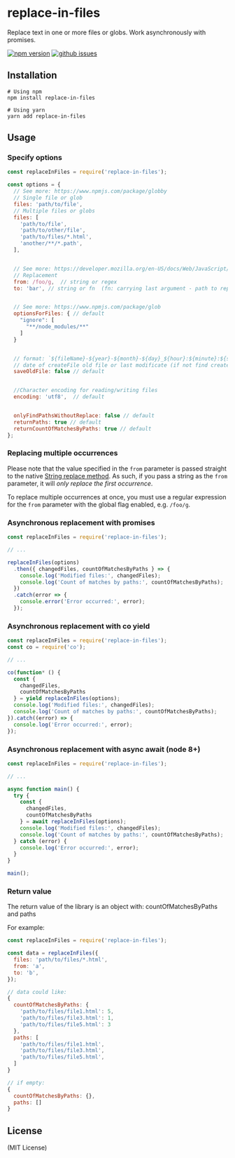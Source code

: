 # replace-in-files
Replace text in one or more files or globs. Work asynchronously with promises.

[![npm version](https://img.shields.io/npm/v/replace-in-file.svg)](https://www.npmjs.com/package/replace-in-files)
[![github issues](https://img.shields.io/github/issues/adamreisnz/replace-in-file.svg)](https://github.com/adamreisnz/replace-in-files/issues)

## Installation
```shell
# Using npm
npm install replace-in-files

# Using yarn
yarn add replace-in-files
```

## Usage

### Specify options

```js
const replaceInFiles = require('replace-in-files');

const options = {
  // See more: https://www.npmjs.com/package/globby
  // Single file or glob
  files: 'path/to/file',
  // Multiple files or globs
  files: [
    'path/to/file',
    'path/to/other/file',
    'path/to/files/*.html',
    'another/**/*.path',
  ],


  // See more: https://developer.mozilla.org/en-US/docs/Web/JavaScript/Reference/Global_Objects/String/replace
  // Replacement
  from: /foo/g,  // string or regex
  to: 'bar', // string or fn  (fn: carrying last argument - path to replaced file)


  // See more: https://www.npmjs.com/package/glob
  optionsForFiles: { // default
    "ignore": [
      "**/node_modules/**"
    ]
  }


  // format: `${fileName}-${year}-${month}-${day}_${hour}:${minute}:${second}.{fileExtension}`
  // date of createFile old file or last modificate (if not find create date)
  saveOldFile: false // default


  //Character encoding for reading/writing files
  encoding: 'utf8',  // default


  onlyFindPathsWithoutReplace: false // default
  returnPaths: true // default
  returnCountOfMatchesByPaths: true // default
};
```

### Replacing multiple occurrences
Please note that the value specified in the `from` parameter is passed straight to the native [String replace method](https://developer.mozilla.org/en-US/docs/Web/JavaScript/Reference/Global_Objects/String/replace). As such, if you pass a string as the `from` parameter, it will _only replace the first occurrence_.

To replace multiple occurrences at once, you must use a regular expression for the `from` parameter with the global flag enabled, e.g. `/foo/g`.

### Asynchronous replacement with promises

```js
const replaceInFiles = require('replace-in-files');

// ...

replaceInFiles(options)
  .then({ changedFiles, countOfMatchesByPaths } => {
    console.log('Modified files:', changedFiles);
    console.log('Count of matches by paths:', countOfMatchesByPaths);
  })
  .catch(error => {
    console.error('Error occurred:', error);
  });
```

### Asynchronous replacement with co yield

```js
const replaceInFiles = require('replace-in-files');
const co = require('co');

// ...

co(function* () {
  const {
    changedFiles,
    countOfMatchesByPaths
  } = yield replaceInFiles(options);
  console.log('Modified files:', changedFiles);
  console.log('Count of matches by paths:', countOfMatchesByPaths);
}).catch((error) => {
  console.log('Error occurred:', error);
});
```

### Asynchronous replacement with async await (node 8+)

```js
const replaceInFiles = require('replace-in-files');

// ...

async function main() {
  try {
    const {
      changedFiles,
      countOfMatchesByPaths
    } = await replaceInFiles(options);
    console.log('Modified files:', changedFiles);
    console.log('Count of matches by paths:', countOfMatchesByPaths);
  } catch (error) {
    console.log('Error occurred:', error);
  }
}

main();
```


### Return value

The return value of the library is an object with: countOfMatchesByPaths and paths

For example:

```js
const replaceInFiles = require('replace-in-files');

const data = replaceInFiles({
  files: 'path/to/files/*.html',
  from: 'a',
  to: 'b',
});

// data could like:
{
  countOfMatchesByPaths: {
    'path/to/files/file1.html': 5,
    'path/to/files/file3.html': 1,
    'path/to/files/file5.html': 3
  },
  paths: [
    'path/to/files/file1.html',
    'path/to/files/file3.html',
    'path/to/files/file5.html',
  ]
}

// if empty:
{
  countOfMatchesByPaths: {},
  paths: []
}

```

## License
(MIT License)
